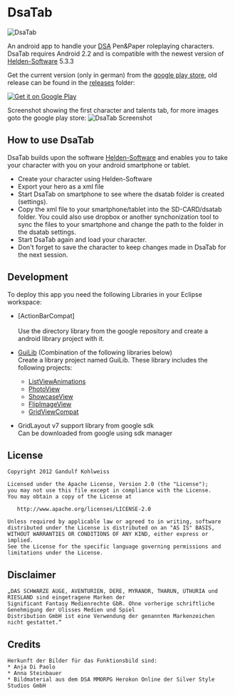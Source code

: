 DsaTab
======
![DsaTab](Web/function.jpg)

An android app to handle your [DSA][2] Pen&amp;Paper roleplaying characters.
DsaTab requires Android 2.2 and is compatible with the newest version of [Helden-Software][1] 5.3.3

Get the current version (only in german) from the [google play store][3], old release can be found in the [releases](https://github.com/gandulf/DsaTab/tree/master/Releases) folder:

[![Get it on Google Play](http://www.android.com/images/brand/get_it_on_play_logo_small.png)](http://play.google.com/store/apps/details?id=com.dsatab)

Screenshot showing the first character and talents tab, for more images goto the google play store:
![DsaTab Screenshot](Web/screen.png)

## How to use DsaTab

DsaTab builds upon the software [Helden-Software][1] and enables you to take your character with you on your android smartphone or tablet.

* Create your character using Helden-Software
* Export your hero as a xml file
* Start DsaTab on smartphone to see where the dsatab folder is created (settings).
* Copy the xml file to your smartphone/tablet into the SD-CARD/dsatab folder. You could also use dropbox or another synchonization tool to sync the files to your smartphone and change the path to the folder in the dsatab settings.
* Start DsaTab again and load your character.
* Don't forget to save the character to keep changes made in DsaTab for the next session.

## Development

To deploy this app you need the following Libraries in your Eclipse workspace:

* [ActionBarCompat]<br>  
	Use the directory library from the google repository  and create a android library project with it.

* [GuiLib][5] (Combination of the following libraries below)<br>
	Create a library project named GuiLib. These library includes the following projects:
	* [ListViewAnimations][6]
	* [PhotoView][7]	
	* [ShowcaseView][8]		
	* [FlipImageView][9]
	* [GridViewCompat][10]
	
* GridLayout v7 support library from google sdk<br>	
	Can be downloaded from google using sdk manager

## License

    Copyright 2012 Gandulf Kohlweiss

    Licensed under the Apache License, Version 2.0 (the "License");
    you may not use this file except in compliance with the License.
    You may obtain a copy of the License at

       http://www.apache.org/licenses/LICENSE-2.0

    Unless required by applicable law or agreed to in writing, software
    distributed under the License is distributed on an "AS IS" BASIS,
    WITHOUT WARRANTIES OR CONDITIONS OF ANY KIND, either express or implied.
    See the License for the specific language governing permissions and
    limitations under the License.

## Disclaimer

    „DAS SCHWARZE AUGE, AVENTURIEN, DERE, MYRANOR, THARUN, UTHURIA und RIESLAND sind eingetragene Marken der
    Significant Fantasy Medienrechte GbR. Ohne vorherige schriftliche Genehmigung der Ulisses Medien und Spiel
    Distribution GmbH ist eine Verwendung der genannten Markenzeichen nicht gestattet.“

## Credits

    Herkunft der Bilder für das Funktionsbild sind:
    * Anja Di Paolo
    * Anna Steinbauer
    * Bildmaterial aus dem DSA MMORPG Herokon Online der Silver Style Studios GmbH
     
[1]: http://www.helden-software.de/
[2]: http://www.dasschwarzeauge.de/
[3]: https://play.google.com/store/apps/details?id=com.dsatab
[5]: https://github.com/gandulf/GuiLib
[6]: https://github.com/nhaarman/ListViewAnimations
[7]: https://github.com/chrisbanes/PhotoView
[8]: https://github.com/Espiandev/ShowcaseView
[9]: https://github.com/castorflex/FlipImageView
[10]: https://github.com/paramvir-b/AndroidGridViewCompatLib
